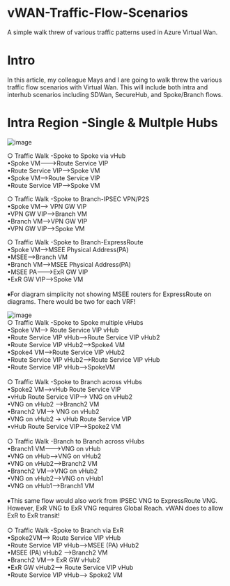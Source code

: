 # vWAN-Traffic-Flow-Scenarios
A simple walk threw of various traffic patterns used in Azure Virtual Wan.

# Intro
In this article, my colleague Mays and I are going to walk threw the various traffic flow scenarios with Virtual Wan. This will include both intra and interhub scenarios including SDWan, SecureHub, and Spoke/Branch flows.  

# Intra Region -Single & Multple Hubs
![image](https://user-images.githubusercontent.com/55964102/223010865-4b672dd5-f57a-4a18-ae3a-3f8649f57a99.png)

○ Traffic Walk -Spoke to Spoke via vHub
<br>
•Spoke VM--->Route Service VIP
<br>
•Route Service VIP-->Spoke VM
<br>
•Spoke VM-->Route Service VIP
<br>
•Route Service VIP-->Spoke VM

○ Traffic Walk -Spoke to Branch-IPSEC VPN/P2S
<br>
•Spoke VM--> VPN GW VIP
<br>
•VPN GW VIP-->Branch VM
<br>
•Branch VM-->VPN GW VIP
<br>
•VPN GW VIP-->Spoke VM

○ Traffic Walk -Spoke to Branch-ExpressRoute
<br>
•Spoke VM-->MSEE Physical Address(PA)
<br>
•MSEE-->Branch VM
<br>
•Branch VM-->MSEE Physical Address(PA)
<br>
•MSEE PA--->ExR GW VIP
<br>
•ExR GW VIP-->Spoke VM
<br>
<br>
♦For diagram simplicity not showing MSEE routers for ExpressRoute on diagrams. There would be two for each VRF!

![image](https://user-images.githubusercontent.com/55964102/224860975-a3769cd9-238a-4cfa-86bd-0e0175ea592d.png)
<br>
○ Traffic Walk -Spoke to Spoke multiple vHubs
<br>
•Spoke VM--> Route Service VIP vHub
<br>
•Route Service VIP vHub-->Route Service VIP vHub2
<br>
•Route Service VIP vHub2-->Spoke4 VM
<br>
•Spoke4 VM-->Route Service VIP vHub2
<br>
•Route Service VIP vHub2-->Route Service VIP vHub
<br>
•Route Service VIP vHub-->SpokeVM
<br>
<br>
○ Traffic Walk -Spoke to Branch across vHubs
<br>
•Spoke2 VM-->vHub Route Service VIP
<br>
•vHub Route Service VIP--> VNG on vHub2
<br>
•VNG on vHub2 -->Branch2 VM
<br>
•Branch2 VM--> VNG on vHub2
<br>
•VNG on vHub2 -> vHub Route Service VIP
<br>
•vHub Route Service VIP-->Spoke2 VM
<br>
<br>
○ Traffic Walk -Branch to Branch across vHubs
<br>
•Branch1 VM--->VNG on vHub
<br>
•VNG on vHub-->VNG on vHub2
<br>
•VNG on vHub2-->Branch2 VM
<br>
•Branch2 VM-->VNG on vHub2
<br>
•VNG on vHub2-->VNG on vHub1
<br>
•VNG on vHub1-->Branch1 VM
<br>
<br>
♦This same flow would also work from IPSEC VNG to ExpressRoute VNG. However, ExR VNG to ExR VNG requires Global Reach. vWAN does to allow ExR to ExR transit!
<br>
<br>
○ Traffic Walk -Spoke to Branch via ExR
<br>
•Spoke2VM--> Route Service VIP vHub
<br>
•Route Service VIP vHub-->MSEE (PA) vHub2
<br>
•MSEE (PA) vHub2 -->Branch2 VM
<br>
•Branch2 VM--> ExR GW vHub2
<br>
•ExR GW vHub2--> Route Service VIP vHub
<br>
•Route Service VIP vHub--> Spoke2 VM

